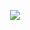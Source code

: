 <div id="header" align="center">

![](https://readme-typing-svg.demolab.com?font=Estonia&size=30&letterSpacing=1px&pause=1000&color=FFFFFF&center=true&vCenter=true&random=true&width=600&lines=No+amount+of+self+sought+fury+will+bring+back+the+glory+of+innocence)
